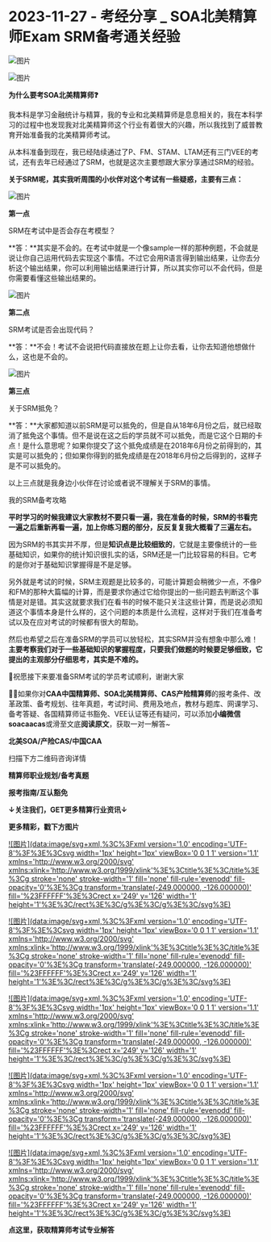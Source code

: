 # 2023-11-27 - 考经分享 _ SOA北美精算师Exam SRM备考通关经验

![图片](https://mmbiz.qpic.cn/mmbiz_jpg/mK3FpI9af4kg4PH3You8v1p2s4zAl35ZxNnxg0MdNmVTvH2IJcatox7FnBcNAnYE4JN8ZPBDeK1yLvRwqaptmA/640?wx_fmt=jpeg&wxfrom=5&wx_lazy=1&wx_co=1&tp=webp)

![图片](https://mmbiz.qpic.cn/mmbiz_gif/mK3FpI9af4kg4PH3You8v1p2s4zAl35ZQkpnCFrL4sxibTsCHduia44N0WRpw0ibe62rGfxowYB0ZzQROPDAlhh3Q/640?wx_fmt=gif&wxfrom=5&wx_lazy=1&tp=webp)

**为什么要考SOA北美精算师❓**  
  
我本科是学习金融统计与精算，我的专业和北美精算师是息息相关的，我在本科学习的过程中也发现我对北美精算师这个行业有着很大的兴趣，所以我找到了威普教育开始准备我的北美精算师考试。

从本科准备到现在，我已经陆续通过了P、FM、STAM、LTAM还有三门VEE的考试，还有去年已经通过了SRM，也就是这次主要想跟大家分享通过SRM的经验。

**关于SRM呢，其实我听周围的小伙伴对这个考试有一些疑惑，主要有三点：**

![图片](https://mmbiz.qpic.cn/sz_mmbiz_png/mK3FpI9af4lqscdaJVsQ1yjPdTGG5Nl6IH3icNjhg1QtDSh3EiatBzbnia7whsoN2picWs9tzKP00ncXxrMgBXplxA/640?wx_fmt=png&from=appmsg&tp=webp&wxfrom=5&wx_lazy=1)

**第一点**

SRM在考试中是否会存在考模型？

**答：**其实是不会的。在考试中就是一个像sample一样的那种例题，不会就是说让你自己运用代码去实现这个事情。不过它会用R语言得到输出结果，让你去分析这个输出结果，你可以利用输出结果进行计算，所以其实你可以不会代码，但是你需要看懂这些输出结果的。

![图片](https://mmbiz.qpic.cn/sz_mmbiz_png/mK3FpI9af4lqscdaJVsQ1yjPdTGG5Nl6IH3icNjhg1QtDSh3EiatBzbnia7whsoN2picWs9tzKP00ncXxrMgBXplxA/640?wx_fmt=png&from=appmsg&tp=webp&wxfrom=5&wx_lazy=1)

**第二点**

SRM考试是否会出现代码？

**答：**不会！考试不会说把代码直接放在题上让你去看，让你去知道他想做什么，这也是不会的。

![图片](https://mmbiz.qpic.cn/sz_mmbiz_png/mK3FpI9af4lqscdaJVsQ1yjPdTGG5Nl6IH3icNjhg1QtDSh3EiatBzbnia7whsoN2picWs9tzKP00ncXxrMgBXplxA/640?wx_fmt=png&from=appmsg&tp=webp&wxfrom=5&wx_lazy=1)

**第三点**

关于SRM抵免？

**答：**大家都知道以前SRM是可以抵免的，但是自从18年6月份之后，就已经取消了抵免这个事情。但不是说在这之后的学员就不可以抵免，而是它这个日期的卡点！是什么意思呢？如果你提交了这个抵免成绩是在2018年6月份之前得到的，其实是可以抵免的；但如果你得到的抵免成绩是在2018年6月份之后得到的，这样子是不可以抵免的。

以上三点就是我身边小伙伴在讨论或者说不理解关于SRM的事情。

我的SRM备考攻略

**平时学习的时候我建议大家教材不要只看一遍，我在准备的时候，SRM的书看完一遍之后重新再看一遍，加上你练习题的部分，反反复复我大概看了三遍左右。**

因为SRM的书其实并不厚，但是**知识点是比较细致的**，它就是主要像统计的一些基础知识，如果你的统计知识很扎实的话，SRM还是一门比较容易的科目。它考的是你对于基础知识掌握得是不是足够。

另外就是考试的时候，SRM主观题是比较多的，可能计算题会稍微少一点，不像P和FM的那种大篇幅的计算，而是要求你通过它给你提出的一些问题去判断这个事情是对是错。其实这就要求我们在看书的时候不能只关注这些计算，而是说必须知道这个事情本身是什么样的，这个问题的本质是什么流程，这样对于我们在准备考试以及在应对考试的时候都有很大的帮助。

然后也希望之后在准备SRM的学员可以放轻松，其实SRM并没有想象中那么难！**主要考察我们对于一些基础知识的掌握程度，只要我们做题的时候要足够细致，它提出的主观部分仔细思考，其实是不难的。**

💯祝愿接下来要准备SRM考试的学员考试顺利，谢谢大家

**💁‍♀️**如果你对**CAA中国精算师、SOA北美精算师、CAS产险精算师**的报考条件、改革政策、备考规划、往年真题，考试时间、费用及地点，教材与题库、网课学习、备考答疑、各国精算师证书豁免、VEE认证等还有疑问，可以添加**小编微信soacaacas**或滑至文底**阅读原文**，获取一对一解答~

**北美SOA/产险CAS/中国CAA**

扫描下方二维码咨询详情


**精算师职业规划/备考真题**

**报考指南/互认豁免**

**↓关注我们，GET更多精算行业资讯↓**



**更多精彩，戳下方图片**


[![图片](data:image/svg+xml,%3C%3Fxml version='1.0' encoding='UTF-8'%3F%3E%3Csvg width='1px' height='1px' viewBox='0 0 1 1' version='1.1' xmlns='http://www.w3.org/2000/svg' xmlns:xlink='http://www.w3.org/1999/xlink'%3E%3Ctitle%3E%3C/title%3E%3Cg stroke='none' stroke-width='1' fill='none' fill-rule='evenodd' fill-opacity='0'%3E%3Cg transform='translate(-249.000000, -126.000000)' fill='%23FFFFFF'%3E%3Crect x='249' y='126' width='1' height='1'%3E%3C/rect%3E%3C/g%3E%3C/g%3E%3C/svg%3E)](http://mp.weixin.qq.com/s?__biz=Mzg5ODgxNDE0NQ==&mid=2247496095&idx=1&sn=1652ad043d7583602c430bfc3007aac3&chksm=c05e6831f729e127b771f250531ddbc5e5fa382e199b4a6f49c73a6c8a3b21102ab8fe3e879f&scene=21#wechat_redirect)

[![图片](data:image/svg+xml,%3C%3Fxml version='1.0' encoding='UTF-8'%3F%3E%3Csvg width='1px' height='1px' viewBox='0 0 1 1' version='1.1' xmlns='http://www.w3.org/2000/svg' xmlns:xlink='http://www.w3.org/1999/xlink'%3E%3Ctitle%3E%3C/title%3E%3Cg stroke='none' stroke-width='1' fill='none' fill-rule='evenodd' fill-opacity='0'%3E%3Cg transform='translate(-249.000000, -126.000000)' fill='%23FFFFFF'%3E%3Crect x='249' y='126' width='1' height='1'%3E%3C/rect%3E%3C/g%3E%3C/g%3E%3C/svg%3E)](http://mp.weixin.qq.com/s?__biz=Mzg5ODgxNDE0NQ==&mid=2247493501&idx=1&sn=7620e474746373a659fe5ef89fbb7cd2&chksm=c05e7ed3f729f7c511ae682b3857e983df48e50f8605ed66cb2ef2297a4871ede24978a97033&scene=21#wechat_redirect)

[![图片](data:image/svg+xml,%3C%3Fxml version='1.0' encoding='UTF-8'%3F%3E%3Csvg width='1px' height='1px' viewBox='0 0 1 1' version='1.1' xmlns='http://www.w3.org/2000/svg' xmlns:xlink='http://www.w3.org/1999/xlink'%3E%3Ctitle%3E%3C/title%3E%3Cg stroke='none' stroke-width='1' fill='none' fill-rule='evenodd' fill-opacity='0'%3E%3Cg transform='translate(-249.000000, -126.000000)' fill='%23FFFFFF'%3E%3Crect x='249' y='126' width='1' height='1'%3E%3C/rect%3E%3C/g%3E%3C/g%3E%3C/svg%3E)](http://mp.weixin.qq.com/s?__biz=Mzg5ODgxNDE0NQ==&mid=2247485880&idx=1&sn=0ba2bf0e4451dec32a929e06b118121c&chksm=c05d9016f72a1900fe9894195b322250dec7c7456ca30c5cce94ae6819d30bc65094e2e2719d&scene=21#wechat_redirect)

[![图片](data:image/svg+xml,%3C%3Fxml version='1.0' encoding='UTF-8'%3F%3E%3Csvg width='1px' height='1px' viewBox='0 0 1 1' version='1.1' xmlns='http://www.w3.org/2000/svg' xmlns:xlink='http://www.w3.org/1999/xlink'%3E%3Ctitle%3E%3C/title%3E%3Cg stroke='none' stroke-width='1' fill='none' fill-rule='evenodd' fill-opacity='0'%3E%3Cg transform='translate(-249.000000, -126.000000)' fill='%23FFFFFF'%3E%3Crect x='249' y='126' width='1' height='1'%3E%3C/rect%3E%3C/g%3E%3C/g%3E%3C/svg%3E)](http://mp.weixin.qq.com/s?__biz=Mzg5ODgxNDE0NQ==&mid=2247483716&idx=1&sn=e1df2885756e4f4a72d0567ffa4690bb&chksm=c05d98eaf72a11fca6a29c8eb62754a0b92898373d1de868332308fafe026d4c456fc0f4653f&scene=21#wechat_redirect)

[![图片](data:image/svg+xml,%3C%3Fxml version='1.0' encoding='UTF-8'%3F%3E%3Csvg width='1px' height='1px' viewBox='0 0 1 1' version='1.1' xmlns='http://www.w3.org/2000/svg' xmlns:xlink='http://www.w3.org/1999/xlink'%3E%3Ctitle%3E%3C/title%3E%3Cg stroke='none' stroke-width='1' fill='none' fill-rule='evenodd' fill-opacity='0'%3E%3Cg transform='translate(-249.000000, -126.000000)' fill='%23FFFFFF'%3E%3Crect x='249' y='126' width='1' height='1'%3E%3C/rect%3E%3C/g%3E%3C/g%3E%3C/svg%3E)](http://mp.weixin.qq.com/s?__biz=Mzg5ODgxNDE0NQ==&mid=2247484305&idx=1&sn=faae400b6a109a99b390d9cf3b2e4c29&chksm=c05d9a3ff72a1329c36d211fdd502501b728c1692d079cf95ee41fd0269002f7c72cffff1ad0&scene=21#wechat_redirect)




**点这里，获取精算师考试专业解答**